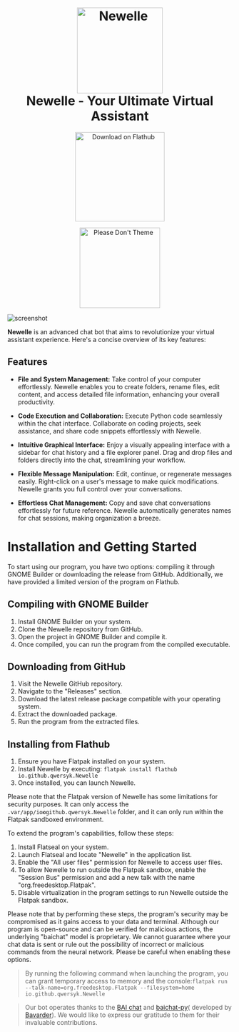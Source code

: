 <h1 align="center">
  <img src="https://raw.githubusercontent.com/qwersyk/Newelle/master/data/icons/hicolor/scalable/apps/io.github.qwersyk.Newelle.svg" alt="Newelle" width="192" height="192"/>
  <br>
  Newelle - Your Ultimate Virtual Assistant
</h1>
<p align="center">
  <a href="https://flathub.org/apps/details/io.github.qwersyk.Newelle">
    <img width="200" alt="Download on Flathub" src="https://dl.flathub.org/assets/badges/flathub-badge-i-en.svg"/>
  </a>
  <br>
</p>
<p align="center">
<a href="https://stopthemingmy.app">
    <img width="180" alt="Please Don't Theme" src="https://stopthemingmy.app/badge.svg"/>
  </a>
  <br>
</p>

![screenshot](https://raw.githubusercontent.com/qwersyk/Newelle/master/data/screenshots/screenshot1.png)

**Newelle** is an advanced chat bot that aims to revolutionize your virtual assistant experience. Here's a concise overview of its key features:

## Features

- **File and System Management:** Take control of your computer effortlessly. Newelle enables you to create folders, rename files, edit content, and access detailed file information, enhancing your overall productivity.

- **Code Execution and Collaboration:** Execute Python code seamlessly within the chat interface. Collaborate on coding projects, seek assistance, and share code snippets effortlessly with Newelle.

- **Intuitive Graphical Interface:** Enjoy a visually appealing interface with a sidebar for chat history and a file explorer panel. Drag and drop files and folders directly into the chat, streamlining your workflow.

- **Flexible Message Manipulation:** Edit, continue, or regenerate messages easily. Right-click on a user's message to make quick modifications. Newelle grants you full control over your conversations.

- **Effortless Chat Management:** Copy and save chat conversations effortlessly for future reference. Newelle automatically generates names for chat sessions, making organization a breeze.

# Installation and Getting Started

To start using our program, you have two options: compiling it through GNOME Builder or downloading the release from GitHub. Additionally, we have provided a limited version of the program on Flathub.

## Compiling with GNOME Builder

1. Install GNOME Builder on your system.
2. Clone the Newelle repository from GitHub.
3. Open the project in GNOME Builder and compile it.
4. Once compiled, you can run the program from the compiled executable.

## Downloading from GitHub

1. Visit the Newelle GitHub repository.
2. Navigate to the "Releases" section.
3. Download the latest release package compatible with your operating system.
4. Extract the downloaded package.
5. Run the program from the extracted files.

## Installing from Flathub

1. Ensure you have Flatpak installed on your system.
2. Install Newelle by executing: `flatpak install flathub io.github.qwersyk.Newelle`
3. Once installed, you can launch Newelle.

Please note that the Flatpak version of Newelle has some limitations for security purposes. It can only access the `.var/app/ioюgithub.qwersyk.Newelle` folder, and it can only run within the Flatpak sandboxed environment. 

To extend the program's capabilities, follow these steps:

1. Install Flatseal on your system.
2. Launch Flatseal and locate "Newelle" in the application list.
3. Enable the "All user files" permission for Newelle to access user files.
4. To allow Newelle to run outside the Flatpak sandbox, enable the "Session Bus" permission and add a new talk with the name "org.freedesktop.Flatpak".
5. Disable virtualization in the program settings to run Newelle outside the Flatpak sandbox.

Please note that by performing these steps, the program's security may be compromised as it gains access to your data and terminal. Although our program is open-source and can be verified for malicious actions, the underlying "baichat" model is proprietary. We cannot guarantee where your chat data is sent or rule out the possibility of incorrect or malicious commands from the neural network. Please be careful when enabling these options.


> By running the following command when launching the program, you can grant temporary access to memory and the console:```flatpak run --talk-name=org.freedesktop.Flatpak --filesystem=home io.github.qwersyk.Newelle```

> Our bot operates thanks to the [BAI chat](https://chatbot.theb.ai/) and [baichat-py](https://github.com/Bavarder/baichat-py)( developed by [Bavarder](https://bavarder.codeberg.page/)). We would like to express our gratitude to them for their invaluable contributions.
